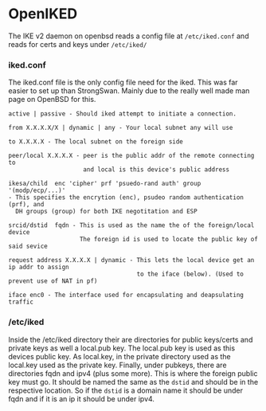 # OpenIKED
The IKE v2 daemon on openbsd reads a config file at `/etc/iked.conf` and reads for certs and keys under `/etc/iked/`

### iked.conf 
The iked.conf file is the only config file need for the iked. This was far easier to set up than StrongSwan.
Mainly due to the really well made man page on OpenBSD for this.

```
active | passive - Should iked attempt to initiate a connection.

from X.X.X.X/X | dynamic | any - Your local subnet any will use 

to X.X.X.X - The local subnet on the foreign side

peer/local X.X.X.X - peer is the public addr of the remote connecting to  
                     and local is this device's public address 

ikesa/child  enc 'cipher' prf 'psuedo-rand auth' group '(modp/ecp/...)'
- This specifies the encrytion (enc), psudeo random authentication (prf), and 
  DH groups (group) for both IKE negotitation and ESP

srcid/dstid  fqdn - This is used as the name the of the foreign/local device 
                    The foreign id is used to locate the public key of said sevice

request address X.X.X.X | dynamic - This lets the local device get an ip addr to assign 
                                    to the iface (below). (Used to prevent use of NAT in pf)

iface enc0 - The interface used for encapsulating and deapsulating traffic

```
### /etc/iked 
Inside the /etc/iked directory their are directories for public keys/certs and private keys
as well a local.pub key. The local.pub key is used as this devices public key. As local.key, 
in the private directory used as the local.key used as the private key. Finally, under pubkeys,
there are directories fqdn and ipv4 (plus some more). This is where the foreign public key must go.
It should be named the same as the `dstid` and should be in the respective location. So if the `dstid`
is a domain name it should be under fqdn and if it is an ip it should be under ipv4.
